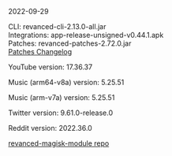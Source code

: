 2022-09-29
  
CLI: revanced-cli-2.13.0-all.jar  
Integrations: app-release-unsigned-v0.44.1.apk  
Patches: revanced-patches-2.72.0.jar  
[Patches Changelog](https://github.com/revanced/revanced-patches/releases/tag/v2.72.0)  

YouTube version: 17.36.37  

Music (arm64-v8a) version: 5.25.51  

Music (arm-v7a) version: 5.25.51  

Twitter version: 9.61.0-release.0  

Reddit version: 2022.36.0  

[revanced-magisk-module repo](https://github.com/j-hc/revanced-magisk-module)
